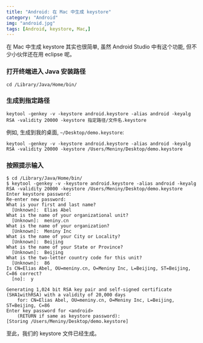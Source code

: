 ```yaml
---
title: "Android: 在 Mac 中生成 keystore"
category: "Android"
img: "android.jpg"
tags: [Android, keystore, Mac,]
---
```

在 Mac 中生成 keystore 其实也很简单, 虽然 Android Studio 中有这个功能, 但不少小伙伴还在用 eclipse 呢。

### 打开终端进入 Java 安装路径

```console
cd /Library/Java/Home/bin/
```

### 生成到指定路径

```console
keytool -genkey -v -keystore android.keystore -alias android -keyalg RSA -validity 20000 -keystore 指定路径/文件名.keystore
```

例如, 生成到我的桌面, `~/Desktop/demo.keystore`:

```console
keytool -genkey -v -keystore android.keystore -alias android -keyalg RSA -validity 20000 -keystore /Users/Meniny/Desktop/demo.keystore
```

### 按照提示输入

```console
$ cd /Library/Java/Home/bin/
$ keytool -genkey -v -keystore android.keystore -alias android -keyalg RSA -validity 20000 -keystore /Users/Meniny/Desktop/demo.keystore
Enter keystore password:
Re-enter new password:
What is your first and last name?
  [Unknown]:  Elias Abel
What is the name of your organizational unit?
  [Unknown]:  meniny.cn
What is the name of your organization?
  [Unknown]:  Meniny Inc
What is the name of your City or Locality?
  [Unknown]:  Beijing
What is the name of your State or Province?
  [Unknown]:  Beijing
What is the two-letter country code for this unit?
  [Unknown]:  86
Is CN=Elias Abel, OU=meniny.cn, O=Meniny Inc, L=Beijing, ST=Beijing, C=86 correct?
  [no]:  y

Generating 1,024 bit RSA key pair and self-signed certificate (SHA1withRSA) with a validity of 20,000 days
	for: CN=Elias Abel, OU=meniny.cn, O=Meniny Inc, L=Beijing, ST=Beijing, C=86
Enter key password for <android>
	(RETURN if same as keystore password):
[Storing /Users/Meniny/Desktop/demo.keystore]
```

至此，我们的 keystore 文件已经生成。
